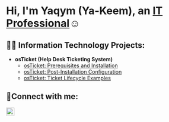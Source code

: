 <h1>Hi, I'm Yaqym (Ya-Keem), an <a href="https://www.linkedin.com/in/yaqym-lowery-7a0626290/">IT Professional</a>☺</h1>

<h2>👨‍💻 Information Technology Projects:</h2>

- <b>osTicket (Help Desk Ticketing System)</b>
  - [osTicket: Prerequisites and Installation](https://github.com/yaqym/osticket-prereqs/blob/main/README.md)
  - [osTicket: Post-Installation Configuration](https://github.com/yaqym/yaqymlowery/edit/osTicketpostinstall/README.md)
  - [osTicket: Ticket Lifecycle Examples](https://github.com/yaqym/ticket-lifecycle/tree/patch-1)

<h2>🤳Connect with me:</h2>

[<img align="left" alt="Josh | LinkedIn" width="22px" src="https://cdn.jsdelivr.net/npm/simple-icons@v3/icons/linkedin.svg" />][linkedin]


[linkedin]: https://www.linkedin.com/in/yaqym-lowery-7a0626290/
